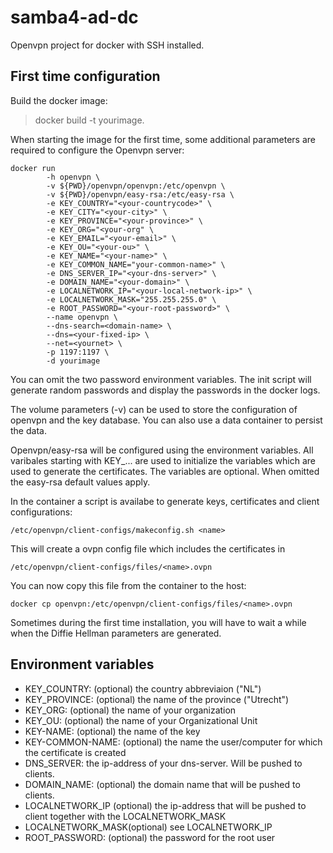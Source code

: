 # samba4-ad-dc
Openvpn project for docker with SSH installed.

## First time configuration
Build the docker image:

>docker build -t yourimage.

When starting the image for the first time, some additional parameters are
required to configure the Openvpn server:

```
docker run 
        -h openvpn \
        -v ${PWD}/openvpn/openvpn:/etc/openvpn \
        -v ${PWD}/openvpn/easy-rsa:/etc/easy-rsa \
        -e KEY_COUNTRY="<your-countrycode>" \
        -e KEY_CITY="<your-city>" \
        -e KEY_PROVINCE="<your-province>" \
        -e KEY_ORG="<your-org" \
        -e KEY_EMAIL="<your-email>" \
        -e KEY_OU="<your-ou>" \
        -e KEY_NAME="<your-name>" \
        -e KEY_COMMON_NAME="your-common-name>" \
        -e DNS_SERVER_IP="<your-dns-server>" \
        -e DOMAIN_NAME="<your-domain>" \
        -e LOCALNETWORK_IP="<your-local-network-ip>" \
        -e LOCALNETWORK_MASK="255.255.255.0" \
        -e ROOT_PASSWORD="<your-root-password>" \
        --name openvpn \
        --dns-search=<domain-name> \
        --dns=<your-fixed-ip> \
        --net=<yournet> \
        -p 1197:1197 \
        -d yourimage
```

You can omit the two password environment variables. The init script will 
generate random passwords and display the passwords in the docker logs.

The volume parameters (-v) can be used to store the configuration of openvpn and
the key database. You can also use a data container to persist the data.

Openvpn/easy-rsa will be configured using the environment variables.
All varibales starting with KEY_... are used to initialize the variables which 
are used to generate the certificates. The variables are optional. When omitted
the easy-rsa default values apply.

In the container a script is availabe to generate keys, certificates and client
configurations: 

	/etc/openvpn/client-configs/makeconfig.sh <name>

This will create a ovpn config file which includes the certificates in

	/etc/openvpn/client-configs/files/<name>.ovpn

You can now copy this file from the container to the host:

	docker cp openvpn:/etc/openvpn/client-configs/files/<name>.ovpn

Sometimes during the first time installation, you will have to wait a while when
the Diffie Hellman parameters are generated.

## Environment variables

- KEY_COUNTRY:     (optional) the country abbreviaion ("NL")
- KEY_PROVINCE:    (optional) the name of the province ("Utrecht")
- KEY_ORG:         (optional) the name of your organization
- KEY_OU:	   (optional) the name of your Organizational Unit
- KEY-NAME:	   (optional) the name of the key
- KEY-COMMON-NAME: (optional) the name the user/computer for which the certificate is created
- DNS_SERVER:	   the ip-address of your dns-server. Will be pushed to clients.
- DOMAIN_NAME:     (optional) the domain name that will be pushed to clients.
- LOCALNETWORK_IP  (optional) the ip-address that will be pushed to client together with
			      the LOCALNETWORK_MASK
- LOCALNETWORK_MASK(optional) see LOCALNETWORK_IP
- ROOT_PASSWORD:   (optional) the password for the root user
